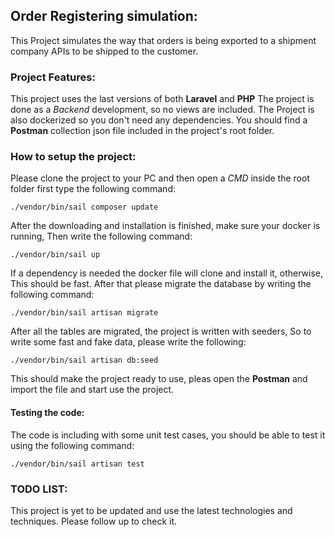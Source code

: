 ## Order Registering simulation:

  This Project simulates the way that orders is being exported to a shipment company
  APIs to be shipped to the customer.

### Project Features:

  This project uses the last versions of both **Laravel** and **PHP**
  The project is done as a *Backend* development, so no views are included.
  The Project is also dockerized so you don't need any dependencies.
  You should find a **Postman** collection json file included in the project's
  root folder.

### How to setup the project:

  Please clone the project to your PC and then open a *CMD* inside the root folder
  first type the following command:

    ./vendor/bin/sail composer update

  After the downloading and installation is finished, make sure your docker is
  running, Then write the following command:

	./vendor/bin/sail up

  If a dependency is needed the docker file will clone and install it, otherwise,
  This should be fast.
  After that please migrate the database by writing the following command:

    ./vendor/bin/sail artisan migrate

  After all the tables are migrated, the project is written with seeders,
  So to write some fast and fake data, please write the following:

	./vendor/bin/sail artisan db:seed

  This should make the project ready to use, pleas open the **Postman** and import
  the file and start use the project.

  #### Testing the code:

  The code is including with some unit test cases, you should be able to test it
  using the following command:

    ./vendor/bin/sail artisan test


### TODO LIST:
  This project is yet to be updated and use the latest technologies and techniques.
  Please follow up to check it.
